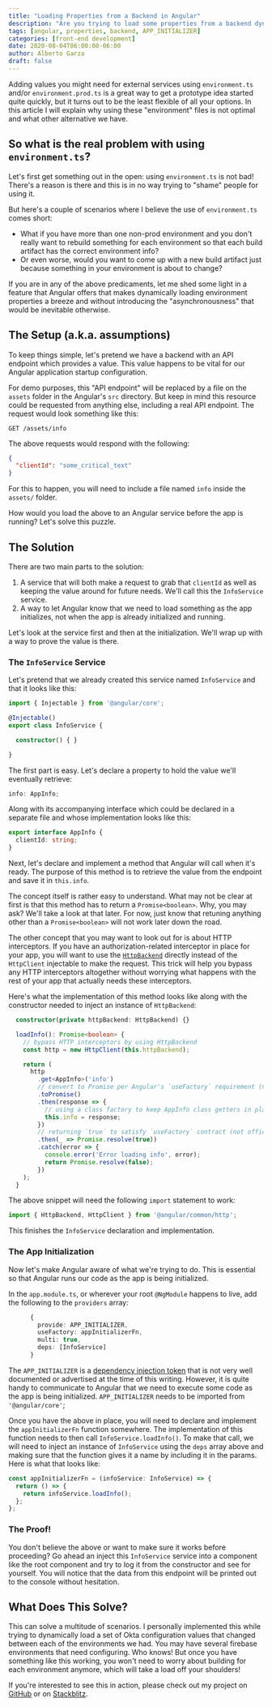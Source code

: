 ```yaml
---
title: "Loading Properties from a Backend in Angular"
description: "Are you trying to load some properties from a backend dynamically? Here you will find how to do it."
tags: [angular, properties, backend, APP_INITIALIZER]
categories: [front-end development]
date: 2020-08-04T06:00:00-06:00
author: Alberto Garza
draft: false
---
```


Adding values you might need for external services using `environment.ts` and/or `environment.prod.ts` is a great way to get a prototype idea started quite quickly, but it turns out to be the least flexible of all your options. In this article I will explain why using these "environment" files is not optimal and what other alternative we have.

## So what is the real problem with using `environment.ts`?

Let's first get something out in the open: using `environment.ts` is not bad! There's a reason is there and this is in no way trying to "shame" people for using it.

But here's a couple of scenarios where I believe the use of `environment.ts` comes short: 

- What if you have more than one non-prod environment and you don't really want to rebuild something for each environment so that each build artifact has the correct environment info?
- Or even worse, would you want to come up with a new build artifact just because something in your environment is about to change?

If you are in any of the above predicaments, let me shed some light in a feature that Angular offers that makes dynamically loading environment properties a breeze and without introducing the "asynchronousness" that would be inevitable otherwise.


## The Setup (a.k.a. assumptions)

To keep things simple, let's pretend we have a backend with an API endpoint which provides a value. This value happens to be vital for our Angular application startup configuration.

For demo purposes, this "API endpoint" will be replaced by a file on the `assets` folder in the Angular's `src` directory. But keep in mind this resource could be requested from anything else, including a real API endpoint. The request would look something like this:

```text
GET /assets/info
```

The above requests would respond with the following:

```json
{
  "clientId": "some_critical_text"
}
```

For this to happen, you will need to include a file named `info` inside the `assets/` folder.

How would you load the above to an Angular service before the app is running? Let's solve this puzzle.


## The Solution

There are two main parts to the solution:

1. A service that will both make a request to grab that `clientId` as well as keeping the value around for future needs. We'll call this the `InfoService` service.
2. A way to let Angular know that we need to load something as the app initializes, not when the app is already initialized and running.

Let's look at the service first and then at the initialization. We'll wrap up with a way to prove the value is there.

### The `InfoService` Service

Let's pretend that we already created this service named `InfoService` and that it looks like this:

```typescript
import { Injectable } from '@angular/core';

@Injectable()
export class InfoService {

  constructor() { }

}
```

The first part is easy. Let's declare a property to hold the value we'll eventually retrieve:

```typescript
info: AppInfo;
```

Along with its accompanying interface which could be declared in a separate file and whose implementation looks like this:

```typescript
export interface AppInfo {
  clientId: string;
}
```

Next, let's declare and implement a method that Angular will call when it's ready. The purpose of this method is to retrieve the value from the endpoint and save it in `this.info`. 

The concept itself is rather easy to understand. What may not be clear at first is that this method has to return a `Promise<boolean>`. Why, you may ask? We'll take a look at that later. For now, just know that retuning anything other than a `Promise<boolean>` will not work later down the road.

The other concept that you may want to look out for is about HTTP interceptors. If you have an authorization-related interceptor in place for your app, you will want to use the [`HttpBackend`](https://angular.io/api/common/http/HttpBackend) directly instead of the `HttpClient` injectable to make the request. This trick will help you bypass any HTTP interceptors altogether without worrying what happens with the rest of your app that actually needs these interceptors. 

Here's what the implementation of this method looks like along with the constructor needed to inject an instance of `HttpBackend`:

```typescript
  constructor(private httpBackend: HttpBackend) {}

  loadInfo(): Promise<boolean> {
    // bypass HTTP interceptors by using HttpBackend
    const http = new HttpClient(this.httpBackend);

    return (
      http
        .get<AppInfo>('info')
        // convert to Promise per Angular's `useFactory` requirement (not officially documented)
        .toPromise()
        .then(response => {
          // using a class factory to keep AppInfo class getters in place
          this.info = response;
        })
        // returning `true` to satisfy `useFactory` contract (not officially documented)
        .then(_ => Promise.resolve(true))
        .catch(error => {
          console.error('Error loading info', error);
          return Promise.resolve(false);
        })
    );
  }
```

The above snippet will need the following `import` statement to work:

```typescript
import { HttpBackend, HttpClient } from '@angular/common/http';
```

This finishes the `InfoService` declaration and implementation.


### The App Initialization

Now let's make Angular aware of what we're trying to do. This is essential so that Angular runs our code as the app is being initialized.

In the `app.module.ts`, or wherever your root `@NgModule` happens to live, add the following to the `providers` array:

```typescript
      {
        provide: APP_INITIALIZER,
        useFactory: appInitializerFn,
        multi: true,
        deps: [InfoService]
      }
```

The `APP_INITIALIZER` is a [dependency injection token](https://angular.io/guide/glossary#di-token) that is not very well documented or advertised at the time of this writing. However, it is quite handy to communicate to Angular that we need to execute some code as the app is being initialized. `APP_INITIALIZER` needs to be imported from `'@angular/core'`;

Once you have the above in place, you will need to declare and implement the `appInitializerFn` function somewhere. The implementation of this function needs to then call `InfoService.loadInfo()`. To make that call, we will need to inject an instance of `InfoService` using the `deps` array above and making sure that the function gives it a name by including it in the params. Here is what that looks like:

```typescript
const appInitializerFn = (infoService: InfoService) => {
  return () => {
    return infoService.loadInfo();
  };
};
```


### The Proof!

You don't believe the above or want to make sure it works before proceeding? Go ahead an inject this `InfoService` service into a component like the root component and try to log it from the constructor and see for yourself. You will notice that the data from this endpoint will be printed out to the console without hesitation.


## What Does This Solve?

This can solve a multitude of scenarios. I personally implemented this while trying to dynamically load a set of Okta configuration values that changed between each of the environments we had. You may have several firebase environments that need configuring. Who knows! But once you have something like this working, you won't need to worry about building for each environment anymore, which will take a load off your shoulders!

If you're interested to see this in action, please check out my project on [GitHub](https://github.com/albertogarza/angular-using-app-initializer) or on [Stackblitz](https://stackblitz.com/edit/angular-using-app-initializer).
